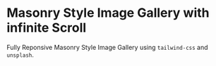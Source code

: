 # Masonry Style Image Gallery with infinite Scroll
Fully Reponsive Masonry Style Image Gallery using `tailwind-css` and `unsplash`.
